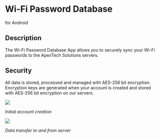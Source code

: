 Wi-Fi Password Database
=======================

for Android

Description
-----------

The Wi-Fi Password Database App allows you to securely sync your Wi-Fi passwords
to the ApexTech Solutions servers.

Security
--------

All data is stored, processed and managed with AES-256 bit encryption.
Encryption keys are generated when your account is created and stored with
AES-256 bit encryption on our servers.

![](https://www.solutions-apex.tk/wifi-pass-db/assets/acct_create.png)

*Initial account creation*

![](https://www.solutions-apex.tk/wifi-pass-db/assets/data_txrx.png)

*Data transfer to and from server*
